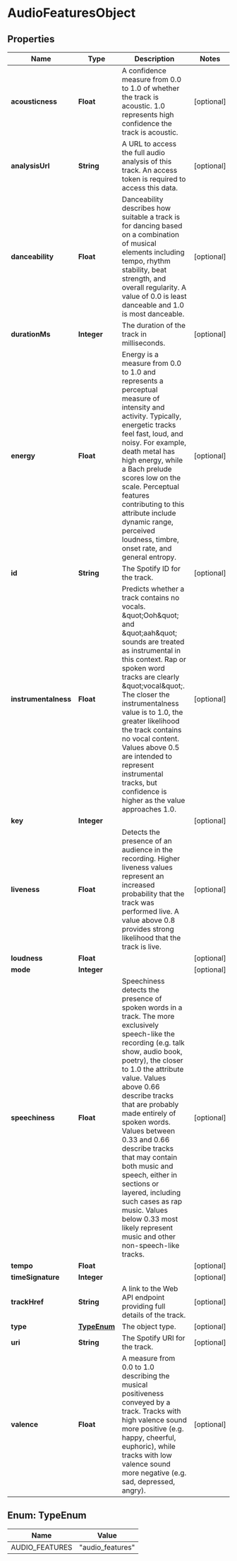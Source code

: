 # AudioFeaturesObject

## Properties
Name | Type | Description | Notes
------------ | ------------- | ------------- | -------------
**acousticness** | **Float** | A confidence measure from 0.0 to 1.0 of whether the track is acoustic. 1.0 represents high confidence the track is acoustic.  |  [optional]
**analysisUrl** | **String** | A URL to access the full audio analysis of this track. An access token is required to access this data.  |  [optional]
**danceability** | **Float** | Danceability describes how suitable a track is for dancing based on a combination of musical elements including tempo, rhythm stability, beat strength, and overall regularity. A value of 0.0 is least danceable and 1.0 is most danceable.  |  [optional]
**durationMs** | **Integer** | The duration of the track in milliseconds.  |  [optional]
**energy** | **Float** | Energy is a measure from 0.0 to 1.0 and represents a perceptual measure of intensity and activity. Typically, energetic tracks feel fast, loud, and noisy. For example, death metal has high energy, while a Bach prelude scores low on the scale. Perceptual features contributing to this attribute include dynamic range, perceived loudness, timbre, onset rate, and general entropy.  |  [optional]
**id** | **String** | The Spotify ID for the track.  |  [optional]
**instrumentalness** | **Float** | Predicts whether a track contains no vocals. \&quot;Ooh\&quot; and \&quot;aah\&quot; sounds are treated as instrumental in this context. Rap or spoken word tracks are clearly \&quot;vocal\&quot;. The closer the instrumentalness value is to 1.0, the greater likelihood the track contains no vocal content. Values above 0.5 are intended to represent instrumental tracks, but confidence is higher as the value approaches 1.0.  |  [optional]
**key** | **Integer** |  |  [optional]
**liveness** | **Float** | Detects the presence of an audience in the recording. Higher liveness values represent an increased probability that the track was performed live. A value above 0.8 provides strong likelihood that the track is live.  |  [optional]
**loudness** | **Float** |  |  [optional]
**mode** | **Integer** |  |  [optional]
**speechiness** | **Float** | Speechiness detects the presence of spoken words in a track. The more exclusively speech-like the recording (e.g. talk show, audio book, poetry), the closer to 1.0 the attribute value. Values above 0.66 describe tracks that are probably made entirely of spoken words. Values between 0.33 and 0.66 describe tracks that may contain both music and speech, either in sections or layered, including such cases as rap music. Values below 0.33 most likely represent music and other non-speech-like tracks.  |  [optional]
**tempo** | **Float** |  |  [optional]
**timeSignature** | **Integer** |  |  [optional]
**trackHref** | **String** | A link to the Web API endpoint providing full details of the track.  |  [optional]
**type** | [**TypeEnum**](#TypeEnum) | The object type.  |  [optional]
**uri** | **String** | The Spotify URI for the track.  |  [optional]
**valence** | **Float** | A measure from 0.0 to 1.0 describing the musical positiveness conveyed by a track. Tracks with high valence sound more positive (e.g. happy, cheerful, euphoric), while tracks with low valence sound more negative (e.g. sad, depressed, angry).  |  [optional]

<a name="TypeEnum"></a>
## Enum: TypeEnum
Name | Value
---- | -----
AUDIO_FEATURES | &quot;audio_features&quot;
